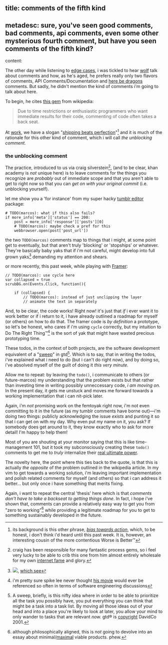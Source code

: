 title: comments of the fifth kind
-
metadesc: sure, you've seen good comments, bad comments, api comments, even some other mysterious fourth comment, but have you seen comments of the fifth kind?
-
content:

The other day while listening to [edge cases](http://edgecasesshow.com/111-here-be-dragons-style-comments.html), i was tickled to hear [wolf](http://twitter.com/rentzsch) talk about comments and how, as he's aged, he prefers really only two flavors of comments, API Comments/Documentation and [here be dragons](http://en.wikipedia.org/wiki/Here_be_dragons) comments. But sadly, he didn't mention the kind of comments i'm going to talk about here.

To begin, he cites [this gem](http://en.wikipedia.org/wiki/Best_coding_practices#Commenting) from wikipedia:

>Due to time restrictions or enthusiastic programmers who want immediate results for their code, commenting of code often takes a back seat.

At [work](http://www.khanacademy.org/careers), we have a slogan "[shipping beats perfection](http://bjk5.com/post/60760280107/shipping-beats-perfection-explained)"[^sbp] and it is much of the rationale for this other kind of comment, which i will call *the unblocking comment.*

[^sbp]: its background is this other phrase, *[bias towards action](https://dschool.stanford.edu/groups/k12/wiki/548fb/Bias_Toward_Action.html)*, which, to be honest, i don't think i'd heard until this past week. It is, however, an interesting cousin of the more contentious Worse is Better™[^wib]

### the unblocking comment

The practice, introduced to us via craig silverstein[^csilvers], (and to be clear, khan academy is *not* unique here) is to leave comments for the things you recognize are *probably* out of immediate scope and that you aren't able to get to right now so that you can *get on with your original commit* (i.e. unblocking yourself).

[^csilvers]: craig has been responsible for many fantastic process gems, so i feel very lucky to be able to crib this one from him almost entirely wholesale for my own [internet fame](https://www.youtube.com/watch?v=xdhLQCYQ-nQ) and glory.

let me show you a 'for instance' from my super hacky [tumblr editor](https://github.com/nsfmc/stumblr) package:

<pre><code class="language-python"># TODO(marcos): what if this also fails?
if more_info['meta']['status'] == 200:
    post = more_info['response']['posts'][0]
    # TODO(marcos): maybe check a pref for this
    webbrowser.open(post['post_url'])
</code></pre>

the two `TODO(marcos)` comments map to things that i might, at some point get to eventually, but that aren't truly 'blocking' or 'stopships' or whatever. They're basically baby yaks that if i'm not careful, might develop into full grown yaks[^yakshaving] demanding my attention and shears.

[^yakshaving]: ![](@pathmalcolm-in-the-middle.gif), [which see](http://raganwald.com/2014/02/28/a-programmers-story.html)

or more recently, this past week, while playing with [Framer](http://github.com/koenbok/Framer):

<pre><code class="language-javascript">// TODO(marcos): use cycle here
var collapsed = true
scrubBG.on(Events.Click, function(){

    if (collapsed) {
        // TODO(marcos): instead of just unclipping the layer
        // animate the text in separately
</code></pre>

And, to be clear, the code works! Right now! it's just that *if* i ever want it to work better or if i return to it, i have already outlined a roadmap for myself (or others) on how to do that. The framer code is *by definition* a prototype, so let's be honest, who cares if i'm using `cycle` correctly, but my intuition to Do The Right Thing™[^dtrt] is the sort of yak that might have wasted precious prototyping time.

[^dtrt]: i'm pretty sure spike lee never thought [his movie](http://en.wikipedia.org/wiki/Do_the_Right_Thing) would ever be referenced so often in terms of software engineering discussions

These todos, in the context of both projects, are the software development equivalent of a "[sweep](http://www.43folders.com/2006/07/24/b2gtd-mind-sweep)" in gtd[^gtd]. Which is to say, that in writing the todos, i've explained what i need to do (but i can't do right now), and by doing so, i've absolved myself of the guilt of doing it *this very minute.*

Allow me to repeat: by leaving the `todo()`, i communicate to others (or future-marcos) my understanding that the problem exists but that rather than investing time in writing possibly unneccessary code, *i am moving on.* In the present day, it gets me unstuck and moves me forward towards a working implementation that i can nit-pick later. 

Again, i'm *not* promising work on the femtoyak right now, i'm not even committing to it in the future (as my tumblr comments have borne out)—i'm doing two things: publicly acknowledging the issue *exists* and punting it so that i can get on with my day. Why even put my name on it, you ask? If somebody does get around to it, they know exactly who to ask for more detail! I'm happy to help them!

Most of you are shouting at your monitor saying that this is like time-management 101, but it took my subconsciously creating these `todo()` comments to get me to *truly* internalize their [real ultimate power](http://en.wikipedia.org/wiki/Real_Ultimate_Power).

[^gtd]: A sweep, briefly, is this nifty idea where in order to be able to prioritize all the task you possibly have, you put everything you can think that might be a task into a task list. By moving all those ideas out of your head and into a place you're likely to look at later, you allow your mind to only wander to tasks that are relevant *now.* gtd® is [copyright](http://www.5by5.tv/b2w) DavidCo 2001. 

The novelty here, the point where this ties back to the quote, is that this is actually *the opposite* of the problem outlined in the wikipedia article. In my vim to get towards a working solution, i'm leaving important implementation and polish related comments for myself (and others) so that i can address it better... but only once i have something that merits fixing.

Again, i want to repeat the central 'thesis' here which is that *comments don't have to take a backseat to getting things done*. In fact, i hope i've shown that, comments can provide a relatively easy way to get you from "zero to working"[^mvp] while providing a legitimate roadmap for you to get to something sustainably developed in the future.

[^mvp]: although philosophically aligned, this is *not* going to devolve into an essay about minimal/[maximal](http://www.allenpike.com/2013/maximum-viable-products/) viable products. phew.

[^wib]: If you avoided that link soup but want to explore a decades old religious war, the idea is effectively '[worse is better](http://www.jwz.org/doc/worse-is-better.html).' In our case, it's more problematic to indefinitely hold back a feature that can have a better effect now because "it's not totally polished." Most importantly, it's admitting that getting bogged down in details doesn't always get you closer to the end result, and at worst, gets you farther from it. This isn't a hard and fast truth, some things *do* deserve more time, more attention, more care and craft. It's up to you, the reader, to determine which things merit that in favor of shipping a benefit to others *now.* I don't know of a good way to explain when that's an appropriate choice to make because *it totally depends on your situation.*
